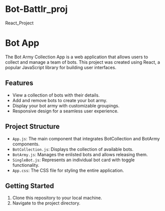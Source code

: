 # Bot-Battlr_proj
React_Project
# Bot App

The Bot Army Collection App is a web application that allows users to collect and manage a team of bots. This project was created using React, a popular JavaScript library for building user interfaces.

## Features

- View a collection of bots with their details.
- Add and remove bots to create your bot army.
- Display your bot army with customizable groupings.
- Responsive design for a seamless user experience.

## Project Structure

- `App.js`: The main component that integrates BotCollection and BotArmy components.
- `BotCollection.js`: Displays the collection of available bots.
- `BotArmy.js`: Manages the enlisted bots and allows releasing them.
- `SingleBot.js`: Represents an individual bot card with toggle functionality.
- `App.css`: The CSS file for styling the entire application.

## Getting Started

1. Clone this repository to your local machine.
2. Navigate to the project directory.
